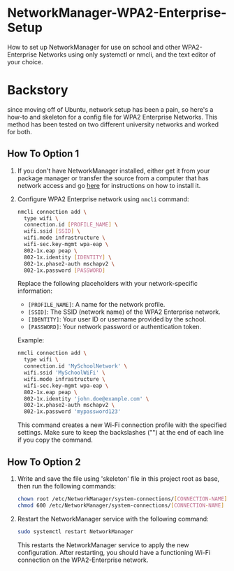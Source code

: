 # NetworkManager-WPA2-Enterprise-Setup
How to set up NetworkManager for use on school and other WPA2-Enterprise Networks using only systemctl or nmcli, and the text editor of your choice.

# Backstory
 since moving off of Ubuntu, network setup has been a pain, so here's a how-to and skeleton for a config file for WPA2 Enterprise Networks. This method has been tested on two different university networks and worked for both.

## How To Option 1
1. If you don't have NetworkManager installed, either get it from your package manager or transfer the source from a computer that has network access and go [here](http://www.linuxfromscratch.org/blfs/view/svn/basicnet/networkmanager.html) for instructions on how to install it.
2. Configure WPA2 Enterprise network using `nmcli` command:

   ```bash
   nmcli connection add \
     type wifi \
     connection.id [PROFILE_NAME] \
     wifi.ssid [SSID] \
     wifi.mode infrastructure \
     wifi-sec.key-mgmt wpa-eap \
     802-1x.eap peap \
     802-1x.identity [IDENTITY] \
     802-1x.phase2-auth mschapv2 \
     802-1x.password [PASSWORD]
   ```

   Replace the following placeholders with your network-specific information:

   - `[PROFILE_NAME]`: A name for the network profile.
   - `[SSID]`: The SSID (network name) of the WPA2 Enterprise network.
   - `[IDENTITY]`: Your user ID or username provided by the school.
   - `[PASSWORD]`: Your network password or authentication token.

   Example:

   ```bash
   nmcli connection add \
     type wifi \
     connection.id 'MySchoolNetwork' \
     wifi.ssid 'MySchoolWiFi' \
     wifi.mode infrastructure \
     wifi-sec.key-mgmt wpa-eap \
     802-1x.eap peap \
     802-1x.identity 'john.doe@example.com' \
     802-1x.phase2-auth mschapv2 \
     802-1x.password 'mypassword123'
   ```

   This command creates a new Wi-Fi connection profile with the specified settings. Make sure to keep the backslashes ("\") at the end of each line if you copy the command.

## How To Option 2

1. Write and save the  file using 'skeleton' file in this project root as base, then run the following commands:

   ```bash
   chown root /etc/NetworkManager/system-connections/[CONNECTION-NAME] && \
   chmod 600 /etc/NetworkManager/system-connections/[CONNECTION-NAME]
   ```

4. Restart the NetworkManager service with the following command:

   ```bash
   sudo systemctl restart NetworkManager
   ```

   This restarts the NetworkManager service to apply the new configuration. After restarting, you should have a functioning Wi-Fi connection on the WPA2-Enterprise network.
```
```

